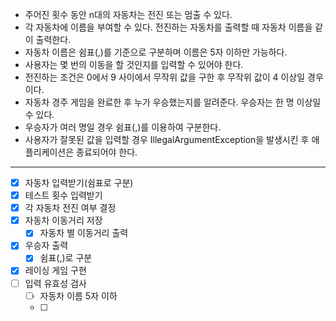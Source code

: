 - 주어진 횟수 동안 n대의 자동차는 전진 또는 멈출 수 있다.
- 각 자동차에 이름을 부여할 수 있다. 전진하는 자동차를 출력할 때 자동차 이름을 같이 출력한다.
- 자동차 이름은 쉼표(,)를 기준으로 구분하며 이름은 5자 이하만 가능하다.
- 사용자는 몇 번의 이동을 할 것인지를 입력할 수 있어야 한다.
- 전진하는 조건은 0에서 9 사이에서 무작위 값을 구한 후 무작위 값이 4 이상일 경우이다.
- 자동차 경주 게임을 완료한 후 누가 우승했는지를 알려준다. 우승자는 한 명 이상일 수 있다.
- 우승자가 여러 명일 경우 쉼표(,)를 이용하여 구분한다.
- 사용자가 잘못된 값을 입력할 경우 IllegalArgumentException을 발생시킨 후 애플리케이션은 종료되어야 한다.
---
- [x] 자동차 입력받기(쉼표로 구분)
- [x] 테스트 횟수 입력받기
- [x] 각 자동차 전진 여부 결정
- [x] 자동차 이동거리 저장
  - [x] 자동차 별 이동거리 출력
- [x] 우승자 출력
  - [x] 쉼표(,)로 구분
- [x] 레이싱 게임 구현
- [ ] 입력 유효성 검사
  - [ ] 자동차 이름 5자 이하
  - [ ] 
